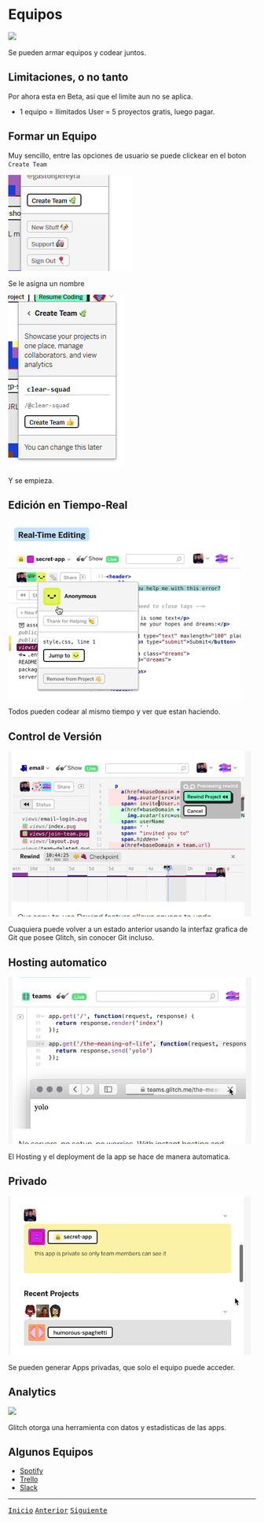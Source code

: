 # Equipos

<img src="https://cdn.glitch.com/d5cdac21-5e23-4601-8243-d5645f80aa71%2Fintro.svg?1538169918301" width="450">

Se pueden armar equipos y codear juntos.

## Limitaciones, o no tanto

Por ahora esta en Beta, asi que el limite aun no se aplica.

* 1 equipo = Ilimitados User = 5 proyectos gratis, luego pagar.

## Formar un Equipo

Muy sencillo, entre las opciones de usuario se puede clickear en el boton `Create Team`

<img src="https://github.com/gastonpereyra/Apuntes_Glitch/blob/master/imagenes/Glitch_team_1.png">

Se le asigna un nombre

<img src="https://github.com/gastonpereyra/Apuntes_Glitch/blob/master/imagenes/Glitch_team_2.png">

Y se empieza.

## Edición en Tiempo-Real

<img src="https://github.com/gastonpereyra/Apuntes_Glitch/blob/master/imagenes/Glitch_team_3.png">

Todos pueden codear al mismo tiempo y ver que estan haciendo.

## Control de Versión

<img src="https://github.com/gastonpereyra/Apuntes_Glitch/blob/master/imagenes/Glitch_team_4.png">

Cuaquiera puede volver a un estado anterior usando la interfaz grafica de Git que posee Glitch, sin conocer Git incluso.

## Hosting automatico

<img src="https://github.com/gastonpereyra/Apuntes_Glitch/blob/master/imagenes/Glitch_team_5.png">

El Hosting y el deployment de la app se hace de manera automatica.

## Privado

<img src="https://github.com/gastonpereyra/Apuntes_Glitch/blob/master/imagenes/Glitch_team_6.png">

Se pueden generar Apps privadas, que solo el equipo puede acceder.

## Analytics

<img src="https://cdn.glitch.com/d5cdac21-5e23-4601-8243-d5645f80aa71%2Fanalytics-wide2.png?1538433070240">

Glitch otorga una herramienta con datos y estadisticas de las apps.

## Algunos Equipos

* [Spotify](https://glitch.com/@spotify)
* [Trello](https://glitch.com/@trello)
* [Slack](https://glitch.com/@slack)

- - - -
[<kbd>Inicio</kbd>](https://github.com/gastonpereyra/Apuntes_Glitch/blob/master/README.md)
[<kbd>Anterior</kbd>](https://github.com/gastonpereyra/Apuntes_Glitch/blob/master/contenido/0/explorar.md)
[<kbd>Siguiente</kbd>](https://github.com/gastonpereyra/Apuntes_Glitch/blob/master/contenido/2/editor.md)
